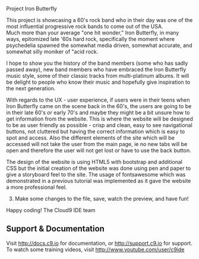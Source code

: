   Project Iron Butterfly
  
  This project is showcasing a 60's rock band who in their day was one of the most influential progressive rock bands to come out of the USA.  
  Much more than your average "one hit wonder," Iron Butterfly, in many ways, epitomized late '60s hard rock, specifically the moment where 
  psychedelia spawned the somewhat media driven, somewhat accurate, and somewhat silly moniker of "acid rock.
  
  I hope to show you the history of the band members (some who has sadly passed away), new band members who have embraced the Iron Butterfly music style, 
  some of their classic tracks from multi-platinum albums.  It will be delight to people who know their music and hopefully give inspiration to the next
  generation.
  
  With regards to the UX - user experience, if users were in their teens when Iron Butterfly came on the scene back in the 60's, the users are going to be in their 
  late 60's or early 70's and maybe they might be a bit unsure how to get information from the website.  This is where the website will be designed to be
  as user friendly as possible - crisp and clean, easy to see navigational buttons, not cluttered but having the correct information which is easy to spot
  and access.  Also the different elements of the site which will be accessed will not take the user from the main page, ie no new tabs will be open and therefore
  the user will not get lost or have to use the back button.
  
  The design of the website is using HTML5 with bootstrap and additional CSS but the initial creation of the website was done using pen and paper to give a storyboard
  feel to the site.  The usage of fontsawesome which was demonstrated in a previous tutorial was implemented as it gave the website a more professional feel.

3) Make some changes to the file, save, watch the preview, and have fun!

Happy coding!
The Cloud9 IDE team


## Support & Documentation

Visit http://docs.c9.io for documentation, or http://support.c9.io for support.
To watch some training videos, visit http://www.youtube.com/user/c9ide
